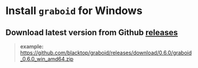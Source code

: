 Install `graboid` for Windows
=============================

Download latest version from Github [releases](https://github.com/blacktop/graboid/releases)
--------------------------------------------------------------------------------------------

> **example:** https://github.com/blacktop/graboid/releases/download/0.6.0/graboid_0.6.0_win_amd64.zip
